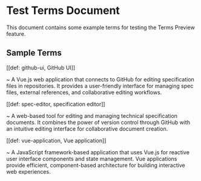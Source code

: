 # Test Terms Document

This document contains some example terms for testing the Terms Preview feature.

## Sample Terms

[[def: github-ui, GitHub UI]]

~ A Vue.js web application that connects to GitHub for editing specification files in repositories. It provides a user-friendly interface for managing spec files, external references, and collaborative editing workflows.

[[def: spec-editor, specification editor]]

~ A web-based tool for editing and managing technical specification documents. It combines the power of version control through GitHub with an intuitive editing interface for collaborative document creation.

[[def: vue-application, Vue application]]

~ A JavaScript framework-based application that uses Vue.js for reactive user interface components and state management. Vue applications provide efficient, component-based architecture for building interactive web experiences.
